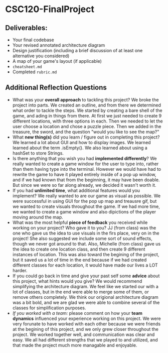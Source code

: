 # CSC120-FinalProject

## Deliverables:
 - Your final codebase
 - Your revised annotated architecture diagram
 - Design justification (including a brief discussion of at least one alternative you considered)
 - A map of your game's layout (if applicable)
 - `cheatsheet.md`
 - Completed `rubric.md`
  
## Additional Reflection Questions
 - What was your **overall approach** to tackling this project?
 We broke the project into parts. We created an outline, and from there we determined what order to tackle the steps. We started by creating a bare shell of the game, and ading in things from there. At first we just needed to create 9 different locations, with three options in each. Then we needed to let the user choose a location and chose a puzzle piece. Then we added in the treasure, the sword, and the question "would you like to see the map?"
 - What **new thing(s)** did you learn / figure out in completing this project?
 We learned a lot about GUI and how to display images. We learned learned about the term .isEmpty(). We also learned about using a hashSet to store Strings.
 - Is there anything that you wish you had **implemented differently**?
 We really wanted to create a game window for the user to type into, rather than them having type into the terminal. However we would have had to rewrite the game to have it played entirely inside of a pop up window, and if we had known that from the beginning, it may have been doable. But since we were so far along already, we decided it wasn't worth it.
 - If you had **unlimited time**, what additional features would you implement?
 We really wanted to are our game as visual as possible. We were successful in using GUI for the pop up map and treausre gif, but we wanted to create visuals throughout the game. If we had more time, we wanted to create a game window and also dipictions of the player moving around the map.
 - What was the most helpful **piece of feedback** you received while working on your project? Who gave it to you?
 JJ (from class) was the one who gave us the idea to use visuals in the firs place, very on in the project! She also suggested we include some sort of sound effects, though we never got around to that. Also, Michelle (from class) gave us the idea to create one location class, and then create 9 different instances of location. This was also toward the begining of the project, but it saved us a lot of time in the end because if we had created different classes for each location, it would have made our lives a LOT harder.
 - If you could go back in time and give your past self some **advice** about this project, what hints would you give?
 We would recommend simplifying the architecture diagram. We feel like we started our with a lot of classes, but in the end were able to merge some of them, or remove others completely. We think our origional architecture diagram was a bit bold, and we are glad we were able to combine several of the classes for simplification purposes.
 - _If you worked with a team:_ please comment on how your **team dynamics** influenced your experience working on this project.
 We were very forunate to have worked with each other because we were friends at the begining of this project, and we only grew closer throughout the project. We worked together well, and communication was clear and easy. We all had different strengths that we played to and utilized, and that made the project much more managable and enjoyable. 
